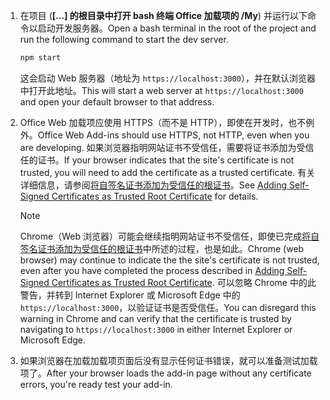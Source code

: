 1. <span data-ttu-id="b592c-101">在项目 (**[...] 的根目录中打开 bash 终端 Office 加载项的 /My**) 并运行以下命令以启动开发服务器。</span><span class="sxs-lookup"><span data-stu-id="b592c-101">Open a bash terminal in the root of the project and run the following command to start the dev server.</span></span>

    ```bash
    npm start
    ```

    <span data-ttu-id="b592c-102">这会启动 Web 服务器（地址为 `https://localhost:3000`），并在默认浏览器中打开此地址。</span><span class="sxs-lookup"><span data-stu-id="b592c-102">This will start a web server at `https://localhost:3000` and open your default browser to that address.</span></span>

2. <span data-ttu-id="b592c-103">Office Web 加载项应使用 HTTPS（而不是 HTTP），即使在开发时，也不例外。</span><span class="sxs-lookup"><span data-stu-id="b592c-103">Office Web Add-ins should use HTTPS, not HTTP, even when you are developing.</span></span> <span data-ttu-id="b592c-104">如果浏览器指明网站证书不受信任，需要将证书添加为受信任的证书。</span><span class="sxs-lookup"><span data-stu-id="b592c-104">If your browser indicates that the site's certificate is not trusted, you will need to add the certificate as a trusted certificate.</span></span> <span data-ttu-id="b592c-105">有关详细信息，请参阅[将自签名证书添加为受信任的根证书](https://github.com/OfficeDev/generator-office/blob/master/src/docs/ssl.md)。</span><span class="sxs-lookup"><span data-stu-id="b592c-105">See [Adding Self-Signed Certificates as Trusted Root Certificate](https://github.com/OfficeDev/generator-office/blob/master/src/docs/ssl.md) for details.</span></span>

    > [!NOTE]
    > <span data-ttu-id="b592c-106">Chrome（Web 浏览器）可能会继续指明网站证书不受信任，即使已完成[将自签名证书添加为受信任的根证书](https://github.com/OfficeDev/generator-office/blob/master/src/docs/ssl.md)中所述的过程，也是如此。</span><span class="sxs-lookup"><span data-stu-id="b592c-106">Chrome (web browser) may continue to indicate the the site's certificate is not trusted, even after you have completed the process described in [Adding Self-Signed Certificates as Trusted Root Certificate](https://github.com/OfficeDev/generator-office/blob/master/src/docs/ssl.md).</span></span> <span data-ttu-id="b592c-107">可以忽略 Chrome 中的此警告，并转到 Internet Explorer 或 Microsoft Edge 中的 `https://localhost:3000`，以验证证书是否受信任。</span><span class="sxs-lookup"><span data-stu-id="b592c-107">You can disregard this warning in Chrome and can verify that the certificate is trusted by navigating to `https://localhost:3000` in either Internet Explorer or Microsoft Edge.</span></span> 

3. <span data-ttu-id="b592c-108">如果浏览器在加载加载项页面后没有显示任何证书错误，就可以准备测试加载项了。</span><span class="sxs-lookup"><span data-stu-id="b592c-108">After your browser loads the add-in page without any certificate errors, you're ready test your add-in.</span></span> 
